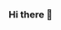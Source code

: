 ### Hi there 👋

<!--
**aravindc5/aravindc5** is a ✨ _special_ ✨ repository because its `README.md` (this file) appears on your GitHub profile.

Here are some ideas to get you started:

- 🔭 I’m currently working on Macco Robotics
- 🌱 I’m currently learning Flutter
- 👯 I’m looking to collaborate on Android Applications
- 🤔 I’m looking for help with Flutter State Management
- 💬 Ask me about Movies
- 📫 How to reach me: Twitter- @arvii_14
- 😄 Pronouns: He/His
- ⚡ Fun fact: ...
-->
